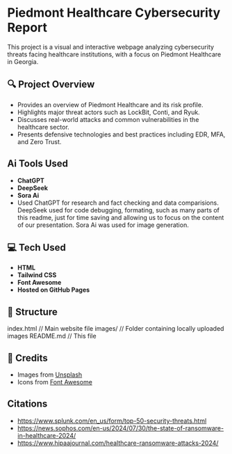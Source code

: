 # Piedmont Healthcare Cybersecurity Report

This project is a visual and interactive webpage analyzing cybersecurity threats facing healthcare institutions, with a focus on Piedmont Healthcare in Georgia.

## 🔍 Project Overview
- Provides an overview of Piedmont Healthcare and its risk profile.
- Highlights major threat actors such as LockBit, Conti, and Ryuk.
- Discusses real-world attacks and common vulnerabilities in the healthcare sector.
- Presents defensive technologies and best practices including EDR, MFA, and Zero Trust.

## Ai Tools Used
- **ChatGPT**
- **DeepSeek**
- **Sora Ai**
- Used ChatGPT for research and fact checking and data comparisions. DeepSeek used for code debugging, formating, such as many parts of this readme, just for time saving and allowing us to focus on the content of our presentation. Sora Ai was used for image generation.


## 💻 Tech Used
- **HTML**
- **Tailwind CSS**
- **Font Awesome**
- **Hosted on GitHub Pages**



## 📁 Structure
index.html // Main website file images/ // Folder containing locally uploaded images README.md // This file



## 📸 Credits
- Images from [Unsplash](https://unsplash.com/)
- Icons from [Font Awesome](https://fontawesome.com/)

## Citations 
- https://www.splunk.com/en_us/form/top-50-security-threats.html
- https://news.sophos.com/en-us/2024/07/30/the-state-of-ransomware-in-healthcare-2024/
- https://www.hipaajournal.com/healthcare-ransomware-attacks-2024/



